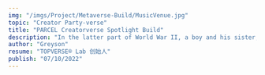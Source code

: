 ```yaml
---
img: "/imgs/Project/Metaverse-Build/MusicVenue.jpg"
topic: "Creator Party-verse"
title: "PARCEL Creatorverse Spotlight Build"
description: "In the latter part of World War II, a boy and his sister, orphaned when their mother is killed in the firebombing of Tokyo, are left to survive on their own in what remains of civilian life in Japan. The plot follows this boy and his sister as they do their best to survive in the Japanese countryside, battling hunger, prejudice, and pride in their own quiet, personal battle."
author: "Greyson"
resume: "TOPVERSE® Lab 创始人"
publish: "07/10/2022"
---
```


 